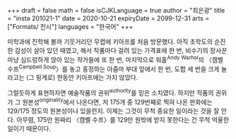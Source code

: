 +++
draft = false
math = false
isCJKLanguage = true
author = "최은광"
title = "insta 201021-1"
date = 2020-10-21
expiryDate = 2099-12-31
arts = ["Formats/ 전시"]
languages = "한국어"
+++

미학과에 진학해 볼까 기웃거리던 무렵에 키아프를 처음 방문했다. 아직 초학도의 순진한 감성이 살아 있던 때였고, 해서 작품마다 걸려 있는 가격표에 한 번, 비수기의 장사꾼마냥 심드렁하게 앉아 있는 작가들에 또 한 번, 마지막으로 워홀<sup>Andy Warhol</sup>의 〈캠벨 수프<sup>Campbell Soup</sup>〉를 놓고 홍정하는 아줌마 부대 앞에서 한 번, 도합 세 번을 크게 놀라고는 (그 핑계로) 한동안 키아프에는 가지 않았다.

그럴듯하게 표현하자면 예술작품의 권위<sup>authority</sup>를 믿은 소치였다. 하지만 작품의 권위가 그 원본성<sup>originality</sup>에서 나온다면, 저 175개 중 129번째로 찍혀 나온 판화에는 129/175 정도의 원본성이나 있을런지. 이제는 그것이 무척 중요한 일이라는 것을 잘 안다. 아무렴, 175만 원짜리 〈캠벨 수프〉를 129만 원밖에 받지 못한다는 건 무척 억울한 일이기 때문이다.